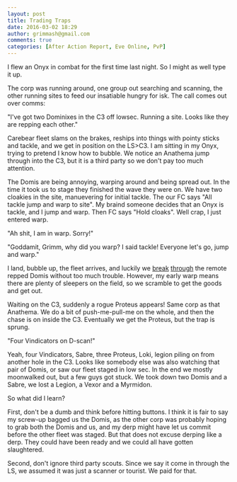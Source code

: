 ```yaml
---
layout: post
title: Trading Traps
date: 2016-03-02 18:29
author: grimmash@gmail.com
comments: true
categories: [After Action Report, Eve Online, PvP]
---
```

I flew an Onyx in combat for the first time last night. So I might as well type it up.

The corp was running around, one group out searching and scanning, the other running sites to feed our insatiable hungry for isk. The call comes out over comms:

"I've got two Dominixes in the C3 off lowsec. Running a site. Looks like they are repping each other."

Carebear fleet slams on the brakes, reships into things with pointy sticks and tackle, and we get in position on the LS&gt;C3. I am sitting in my Onyx, trying to pretend I know how to bubble. We notice an Anathema jump through into the C3, but it is a third party so we don't pay too much attention.

The Domis are being annoying, warping around and being spread out. In the time it took us to stage they finished the wave they were on. We have two cloakies in the site, manuevering for initial tackle. The our FC says "All tackle jump and warp to site". My braind someone decides that an Onyx is tackle, and I jump and warp. Then FC says "Hold cloaks". Well crap, I just entered warp.

"Ah shit, I am in warp. Sorry!"

"Goddamit, Grimm, why did you warp? I said tackle! Everyone let's go, jump and warp."

I land, bubble up, the fleet arrives, and luckily we <a href="https://zkillboard.com/kill/52359226/">break</a> <a href="https://zkillboard.com/kill/52359222/">through</a> the remote repped Domis without too much trouble. However, my early warp means there are plenty of sleepers on the field, so we scramble to get the goods and get out.

Waiting on the C3, suddenly a rogue Proteus appears! Same corp as that Anathema. We do a bit of push-me-pull-me on the whole, and then the chase is on inside the C3. Eventually we get the Proteus, but the trap is sprung.

"Four Vindicators on D-scan!"

Yeah, four Vindicators, Sabre, three Proteus, Loki, legion piling on from another hole in the C3. Looks like somebody else was also watching that pair of Domis, or saw our fleet staged in low sec. In the end we mostly moonwalked out, but a few guys got stuck. We took down two Domis and a Sabre, we lost a Legion, a Vexor and a Myrmidon.

So what did I learn?

First, don't be a dumb and think before hitting buttons. I think it is fair to say my screw-up bagged us the Domis, as the other corp was probably hoping to grab both the Domis and us, and my derp might have let us commit before the other fleet was staged. But that does not excuse derping like a derp. They could have been ready and we could all have gotten slaughtered.

Second, don't ignore third party scouts. Since we say it come in through the LS, we assumed it was just a scanner or tourist. We paid for that.
